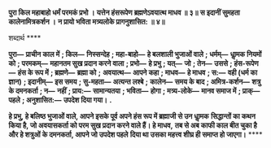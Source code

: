 **पुरा किल महाबाहो धर्मं परमकं प्रभो ।** **यत्तेन हंसरूपेण ब्रह्मणेऽवयात्थ माधव ॥ ३॥** **स इदानीं सुमहता कालेनामित्रकर्शन ।** **न प्रायो भविता मत्र्यलोके प्रागनुशासित: ॥ ४॥** 

शब्दार्थ **** 

**पुरा—** **प्राचीन काल में** **; किल—** **निस्सन्देह** **; महा-बाहो—** **हे बलशाली भुजाओं वाले** **; धर्मम्—** **धाॢमक नियमों को** **; परमकम्—** **महानतम सुख प्रदान करने वाला** **; प्रभो—** **हे प्रभु** **; यत्—** **जो** **; तेन—** **उससे** **; हंस-रूपेण—** **हंस के रूप में** **; ब्रह्मणे—** **ब्रह्मा को** **;** **अवयात्थ—** **आपने कहा** **; माधव—** **हे माधव** **; स:—** **वही (धर्म का ज्ञान)** **; इदानीम्—** **इस समय** **; सु-महता—** **अत्यन्त लश्बे** **;** **कालेन—** **समय के बाद** **; अमित्र-कर्शन—** **शत्रु के दमनकर्ता** **; न—** **नहीं** **; प्राय:—** **सामान्यतया** **; भविता—** **होगा** **; मत्र्य-लोके—** **मानव समाज में** **; प्राक्—** **पहले** **; अनुशासित:—** **उपदेश दिया गया।** **.** 

**हे प्रभु, हे बलिष्ठ भुजाओं वाले, आपने इसके पूर्व अपने हंस रूप में ब्रह्माजी से उन धाॢमक** **सिद्धान्तों का कथन किया है, जो अवयासकर्ता को परम सुख प्रदान करने वाले हैं। हे माधव,** **तब से अब काफी काल बीत चुका है और हे शत्रुओं के दमनकर्ता, आपने जो उपदेश पहले** **दिया था उसका महत्त्व शीघ्र ही समाप्त हो जाएगा।** **** 
